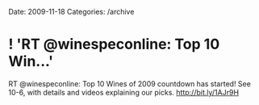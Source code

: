 Date: 2009-11-18
Categories: /archive

# ! 'RT @winespeconline: Top 10 Win...'

RT @winespeconline: Top 10 Wines of 2009 countdown has started! See 10-6, with details and videos explaining our picks. <a href="http://bit.ly/1AJr9H" rel="nofollow">http://bit.ly/1AJr9H</a>
